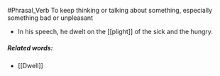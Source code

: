 #Phrasal_Verb
To keep thinking or talking about something, especially something bad or unpleasant

- In his speech, he dwelt on the [[plight]] of the sick and the hungry.

##### Related words:
- [[Dwell]]